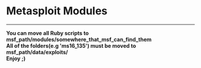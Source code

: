 # Metasploit Modules
---------------------------------
**You can move all Ruby scripts to msf_path/modules/somewhere_that_msf_can_find_them**<br>
**All of the folders(e.g 'ms16_135') must be moved to msf_path/data/exploits/**<br>
**Enjoy ;)**<br>


